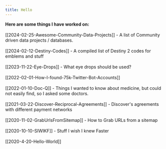 ```yaml
---
title: Hello
---
```


<strong>Here are some things I have worked on:</strong>
<br/><br/>
[[2024-02-25-Awesome-Community-Data-Projects]] - A list of Community driven data projects / databases.
<br/><br/>
[[2024-02-12-Destiny-Codes]] - A compiled list of Destiny 2 codes for emblems and stuff
<br/><br/>
[[2023-11-22-Eye-Drops]] - What eye drops should be used?
<br/><br/>
[[2022-02-01-How-I-found-75k-Twitter-Bot-Accounts]]
<br/><br/>
[[2022-01-10-Doc-Q]] - Things I wanted to know about medicine, but could not easily find, so I asked some doctors.
<br/><br/>
[[2021-03-22-Discover-Reciprocal-Agreements]] - Discover's agreements with different payment networks
<br/><br/>
[[2020-11-02-GrabUrlsFromSitemap]] - How to Grab URLs from a sitemap
<br/><br/>
[[2020-10-10-SIWIKF]] - Stuff I wish I knew Faster
<br/><br/>
[[2020-4-20-Hello-World]]
<br/><br/>
